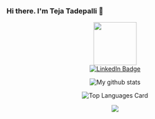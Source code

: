 ### Hi there. I'm Teja Tadepalli 👋

<!--
**TejaTadepalli/TejaTadepalli** is a ✨ _special_ ✨ repository because its `README.md` (this file) appears on your GitHub profile.

Here are some ideas to get you started:

- 🔭 I’m currently working on ...
- 🌱 I’m currently learning ...
- 👯 I’m looking to collaborate on ...
- 🤔 I’m looking for help with ...
- 💬 Ask me about ...
- 📫 How to reach me: ...
- 😄 Pronouns: ...
- ⚡ Fun fact: ...     
-->

<div id="header" align="center">
  <img src="https://media.giphy.com/media/M9gbBd9nbDrOTu1Mqx/giphy.gif" width="100"/>   <!--GIF-->
</div>

<div id="badges" align="center">
  <a href="https://www.linkedin.com/in/teja-tadepalli-050291222/">      <!--LINKEDIN PROFILE-->
    <img src="https://img.shields.io/badge/LinkedIn-blue?style=for-the-badge&logo=linkedin&logoColor=white" alt="LinkedIn Badge"/>
  </a>
  <br>
  <img src="https://komarev.com/ghpvc/?username=TejaTadepalli&style=flat-square&color=blue" alt=""/> 
  <!--Profile Views--> 
  
  ![My github stats](https://github-readme-stats.vercel.app/api?username=TejaTadepalli&show_icons=true&theme=dark)
  <!--Stats-->

  ![Top Languages Card](https://github-readme-stats.vercel.app/api/top-langs/?username=TejaTadepalli&layout=compact)
  <!--Languages Used-->

  <img src="https://github-readme-streak-stats.herokuapp.com/?user=TejaTadepalli"/>
  <!--Streaks-->
</div>
